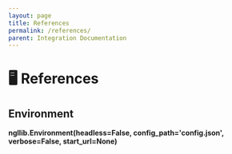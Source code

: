 ```yaml
---
layout: page
title: References
permalink: /references/
parent: Integration Documentation
---
```

# 🖥️ References

## Environment
**ngllib.Environment(headless=False, config_path='config.json', verbose=False, start_url=None)**

